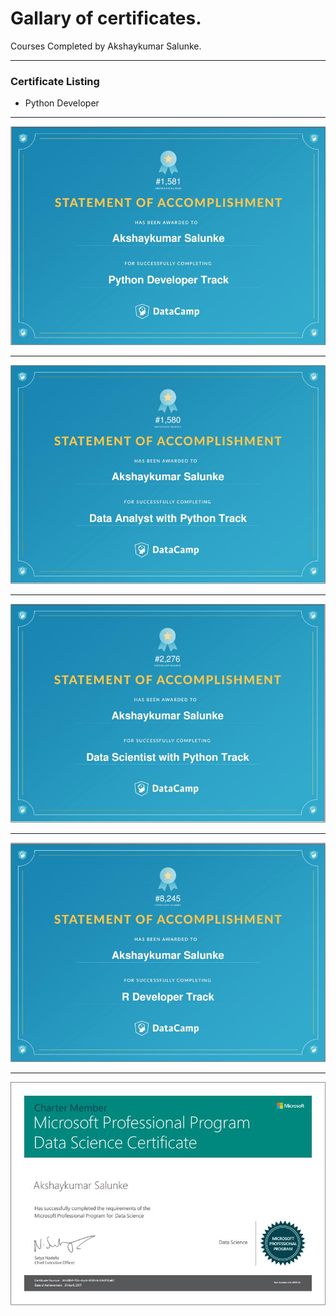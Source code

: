 # Gallary of certificates.

Courses Completed by Akshaykumar Salunke.

---

### Certificate Listing

- Python Developer

---

![Python Developer](certImg/python_develpoer.png)

---

![Data Analyst Python](certImg/data_analyst_python.png)

---

![Data Scientist Python](certImg/datascientist_python.png)

---

![R developer](certImg/rdeveloper.png)

---

![Microsoft Data Scientist](certImg/micr_data_scientist.png)
